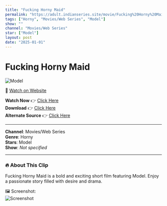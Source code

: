 ```yaml
---
title: "Fucking Horny Maid"
permalink: "https://adult.indianseries.site/movie/Fucking%20Horny%20Maid"
tags: ["Horny", "Movies/Web Series", "Model"]
show: ""
channel: "Movies/Web Series"
star: ["Model"]
layout: post
date: "2025-01-01"
---
```


# Fucking Horny Maid

![Model](https://shorts.desisins.com/wp-content/uploads/2024/10/Navarasa-Madi.jpg)

🔗 [Watch on Website](https://adult.indianseries.site/movie/Fucking%20Horny%20Maid)

**Watch Now** 👉 [Click Here](https://adult.indianseries.site/movie/Fucking%20Horny%20Maid)  
**Download** 👉 [Click Here](https://adult.indianseries.site/movie/Fucking%20Horny%20Maid)  
**Alternate Source** 👉 [Click Here](https://adult.indianseries.site/movie/Fucking%20Horny%20Maid)

---

**Channel**: Movies/Web Series  
**Genre**: Horny  
**Stars**: Model  
**Show**: *Not specified*

---

### 🔥 About This Clip

Fucking Horny Maid is a bold and exciting short film featuring Model. Enjoy a passionate story filled with desire and drama.
 
🖼️ Screenshot:  
![Screenshot](https://shorts.desisins.com/wp-content/uploads/2024/10/Navarasa-Madi.jpg)
